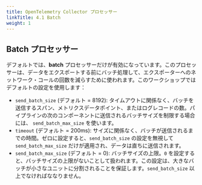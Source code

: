 ```yaml
---
title: OpenTelemetry Collector プロセッサー
linkTitle: 4.1 Batch
weight: 1
---
```


## Batch プロセッサー

デフォルトでは、**batch** プロセッサーだけが有効になっています。このプロセッサーは、データをエクスポートする前にバッチ処理して、エクスポーターへのネットワーク・コールの回数を減らすために使われます。このワークショップではデフォルトの設定を使用します：

- `send_batch_size` (デフォルト = 8192): タイムアウトに関係なく、バッチを送信するスパン、メトリクスデータポイント、またはログレコードの数。パイプラインの次のコンポーネントに送信されるバッチサイズを制限する場合には、 `send_batch_max_size` を使います。
- `timeout` (デフォルト = 200ms): サイズに関係なく、バッチが送信されるまでの時間。ゼロに設定すると、`send_batch_size` の設定を無視して `send_batch_max_size` だけが適用され、データは直ちに送信されます。
- `send_batch_max_size` (デフォルト = 0): バッチサイズの上限。`0` を設定すると、バッチサイズの上限がないことして扱われます。この設定は、大きなバッチが小さなユニットに分割されることを保証します。`send_batch_size` 以上でなければななりません。
